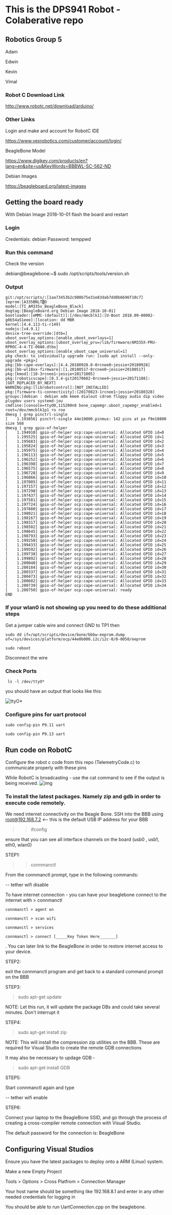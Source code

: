 # This is the DPS941 Robot - Colaberative repo

## Robotics Group 5
Adam

Edwin

Kevin

Vimal


### Robot C Download Link

http://www.robotc.net/download/arduino/ 

### Other Links 

Login and make and account for RobotC IDE

https://www.vexrobotics.com/customer/account/login/

BeagleBone Model

https://www.digikey.com/products/en?lang=en&site=us&KeyWords=BBBWL-SC-562-ND

Debian Images

https://beagleboard.org/latest-images

## Getting the board ready

With Debian Image 2018-10-01 flash the board and restart

### Login
Credentials: debian Password: temppwd

### Run this command

Check the version

debian@beaglebone:~$ sudo /opt/scripts/tools/version.sh
### Output
```
git:/opt/scripts/:[1aa73453b2c980b75e31e83dab7dd8b6696f10c7]
]eprom:[A335BNLT▒O
model:[TI_AM335x_BeagleBone_Black]
dogtag:[BeagleBoard.org Debian Image 2018-10-01]
bootloader:[eMMC-(default)]:[/dev/mmcblk1]:[U-Boot 2018.09-00002-g0b54a51eee]:[location: dd MBR
kernel:[4.4.113-ti-r149]
nodejs:[v4.9.1]
device-tree-override:[dtb=]
uboot_overlay_options:[enable_uboot_overlays=1]
uboot_overlay_options:[uboot_overlay_pru=/lib/firmware/AM335X-PRU-RPROC-4-4-TI-00A0.dtbo]
uboot_overlay_options:[enable_uboot_cape_universal=1]
pkg check: to individually upgrade run: [sudo apt install --only-upgrade <pkg>]
pkg:[bb-cape-overlays]:[4.4.20180928.0-0rcnee0~jessie+20180928]
pkg:[bb-wl18xx-firmware]:[1.20180517-0rcnee0~jessie+20180517]
pkg:[kmod]:[18-3rcnee1~jessie+20171005]
pkg:[roboticscape]:[0.3.4-git20170602-0rcnee4~jessie+20171108]:[GOT_REPLACED_BY_NEXT]
WARNING:pkg:[librobotcontrol]:[NOT_INSTALLED]
pkg:[firmware-ti-connectivity]:[20170823-1rcnee1~jessie+20180328]
groups:[debian : debian adm kmem dialout cdrom floppy audio dip video plugdev users systemd-jou
cmdline:[console=ttyO0,115200n8 bone_capemgr.uboot_capemgr_enabled=1 root=/dev/mmcblk1p1 ro roo
dmesg | grep pinctrl-single
[    1.193856] pinctrl-single 44e10800.pinmux: 142 pins at pa f9e10800 size 568
dmesg | grep gpio-of-helper
[    1.194910] gpio-of-helper ocp:cape-universal: Allocated GPIO id=0
[    1.195525] gpio-of-helper ocp:cape-universal: Allocated GPIO id=1
[    1.195683] gpio-of-helper ocp:cape-universal: Allocated GPIO id=2
[    1.195824] gpio-of-helper ocp:cape-universal: Allocated GPIO id=3
[    1.195975] gpio-of-helper ocp:cape-universal: Allocated GPIO id=4
[    1.196113] gpio-of-helper ocp:cape-universal: Allocated GPIO id=5
[    1.196252] gpio-of-helper ocp:cape-universal: Allocated GPIO id=6
[    1.196398] gpio-of-helper ocp:cape-universal: Allocated GPIO id=7
[    1.196575] gpio-of-helper ocp:cape-universal: Allocated GPIO id=8
[    1.196728] gpio-of-helper ocp:cape-universal: Allocated GPIO id=9
[    1.196866] gpio-of-helper ocp:cape-universal: Allocated GPIO id=10
[    1.197005] gpio-of-helper ocp:cape-universal: Allocated GPIO id=11
[    1.197157] gpio-of-helper ocp:cape-universal: Allocated GPIO id=12
[    1.197298] gpio-of-helper ocp:cape-universal: Allocated GPIO id=13
[    1.197437] gpio-of-helper ocp:cape-universal: Allocated GPIO id=14
[    1.197581] gpio-of-helper ocp:cape-universal: Allocated GPIO id=15
[    1.197724] gpio-of-helper ocp:cape-universal: Allocated GPIO id=16
[    1.197880] gpio-of-helper ocp:cape-universal: Allocated GPIO id=17
[    1.198021] gpio-of-helper ocp:cape-universal: Allocated GPIO id=18
[    1.198167] gpio-of-helper ocp:cape-universal: Allocated GPIO id=19
[    1.198317] gpio-of-helper ocp:cape-universal: Allocated GPIO id=20
[    1.198502] gpio-of-helper ocp:cape-universal: Allocated GPIO id=21
[    1.198645] gpio-of-helper ocp:cape-universal: Allocated GPIO id=22
[    1.198793] gpio-of-helper ocp:cape-universal: Allocated GPIO id=23
[    1.199250] gpio-of-helper ocp:cape-universal: Allocated GPIO id=24
[    1.199433] gpio-of-helper ocp:cape-universal: Allocated GPIO id=25
[    1.199592] gpio-of-helper ocp:cape-universal: Allocated GPIO id=26
[    1.199738] gpio-of-helper ocp:cape-universal: Allocated GPIO id=27
[    1.199892] gpio-of-helper ocp:cape-universal: Allocated GPIO id=28
[    1.200040] gpio-of-helper ocp:cape-universal: Allocated GPIO id=29
[    1.200184] gpio-of-helper ocp:cape-universal: Allocated GPIO id=30
[    1.200337] gpio-of-helper ocp:cape-universal: Allocated GPIO id=31
[    1.200473] gpio-of-helper ocp:cape-universal: Allocated GPIO id=32
[    1.200602] gpio-of-helper ocp:cape-universal: Allocated GPIO id=33
[    1.200739] gpio-of-helper ocp:cape-universal: Allocated GPIO id=34
[    1.200750] gpio-of-helper ocp:cape-universal: ready
END
```

### If your wlan0 is not showing up you need to do these additional steps

Get a jumper cable wire and connect GND to TP1 then

``sudo dd if=/opt/scripts/device/bone/bbbw-eeprom.dump of=/sys/devices/platform/ocp/44e0b000.i2c/i2c-0/0-0050/eeprom ``

``sudo reboot``

Disconnect the wire

### Check Ports

`` ls -l /dev/ttyO*``

you should have an output that looks like this:

![ttyO*](https://i.imgur.com/TGbXa8T.png)

### Configure pins for uart protocol

``sudo config-pin P9.11 uart``

``sudo config-pin P9.13 uart``

## Run code on RobotC

Configure the robot c code from this repo (TelemetryCode.c) to communicate properly with these pins 

While RobotC is broadcasting - use the cat command to see if the output is being received.
![img](https://i.imgur.com/Fhaj1Yc.png)

### To install the latest packages. Namely zip and gdb in order to execute code remotely.

We need internet connectivity on the Beagle Bone.
SSH into the BBB using root@192.168.7.2  <-- this is the default USB IP address for your BBB

>> ifconfig 

ensure that you can see all interface channels on the board (usb0 , usb1, eth0, wlan0)

STEP1:

>> connmanctl

From the connmanctl prompt, type in the following commands:

-- tether wifi disable

To have internet connection - you can have your beaglebone connect to the internet with  > connmanctl

``connmanctl > agent on``

``connmanctl > scan wifi``

``connmanctl > services``

``connmanctl > connect [_____Key Token Here_______]``

<Find your home router or hotspot and copy the service tag key>. You can later link to the BeagleBone in order to restore internet access to your device.

STEP2:

exit the connmanctl program and get back to a standard command prompt on the BBB

STEP3:

> sudo apt-get update

NOTE:  Let this run, it will update the package DBs and could take several minutes.  Don't interrupt it

STEP4:

> sudo apt-get install zip

NOTE:  This will install the compression zip utilities on the BBB.  These are required for Visual Studio to create the remote GDB connections

It may also be necessary to updage GDB - 

>sudo apt-get install GDB


STEP5:

Start connmanctl again and type

-- tether wifi enable

STEP6:

Connect your laptop to the BeagleBone SSID, and go through the process of creating a cross-compiler remote connection with Visual Studio.

The default password for the connection is: BeagleBone 


## Configuring Visual Studios

Ensure you have the latest packages to deploy onto a ARM (Linux) system.

Make a new Empty Project

Tools >
      Options > 
              Cross Platfrom > 
                             Connection Manager

Your host name should be something like 192.168.8.1 and enter in any other needed credentials for logging in

You should be able to run UartConnection.cpp on the beaglebone.










